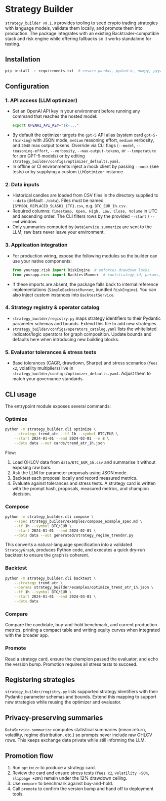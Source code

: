 # Strategy Builder

`strategy_builder v0.1.0` provides tooling to seed crypto trading strategies with
language models, validate them locally, and promote them into production. The
package integrates with an existing Backtrader-compatible stack and risk engine
while offering fallbacks so it works standalone for testing.

## Installation

```bash
pip install -r requirements.txt  # ensure pandas, pydantic, numpy, pyyaml
```

## Configuration

### 1. API access (LLM optimizer)

* Set an OpenAI API key in your environment before running any command that
  reaches the hosted model:
  ```bash
  export OPENAI_API_KEY="sk-..."
  ```
* By default the optimizer targets the `gpt-5` API alias (system card
  `gpt-5-thinking`) with JSON mode, `medium` reasoning effort, `medium`
  verbosity, and `2048` max output tokens. Override via CLI flags (`--model`,
  `--reasoning-effort`, `--verbosity`, `--max-output-tokens`, or
  `--temperature` for pre GPT-5 models) or by editing
  `strategy_builder/configs/optimizer_defaults.yaml`.
* In offline or CI environments inject a mock client by passing
  `--mock` (see tests) or by supplying a custom `LLMOptimizer` instance.

### 2. Data inputs

* Historical candles are loaded from CSV files in the directory supplied to
  `--data` (default `./data`). Files must be named
  `{SYMBOL_REPLACED_SLASH}_{TF}.csv`, e.g. `BTC_EUR_1h.csv`.
* Required columns: `Timestamp, Open, High, Low, Close, Volume` in UTC and
  ascending order. The CLI filters rows by the provided `--start` / `--end`
  window.
* Only summaries computed by `DataService.summarize` are sent to the LLM; raw
  bars never leave your environment.

### 3. Application integration

* For production wiring, expose the following modules so the builder can use
  your native components:
  ```python
  from yourapp.risk import RiskEngine  # enforces drawdown locks
  from yourapp.exec import BacktestRunner  # run(strategy_id, params, data) -> Metrics
  ```
* If these imports are absent, the package falls back to internal reference
  implementations (`SimpleBacktestRunner`, bundled `RiskEngine`). You can also
  inject custom instances into `BacktestService`.

### 4. Strategy registry & operator catalog

* `strategy_builder/registry.py` maps strategy identifiers to their Pydantic
  parameter schemas and bounds. Extend this file to add new strategies.
* `strategy_builder/configs/operators_catalog.yaml` lists the whitelisted
  indicator/logic operators for graph composition. Update bounds and defaults
  here when introducing new building blocks.

### 5. Evaluator tolerances & stress tests

* Base tolerances (CAGR, drawdown, Sharpe) and stress scenarios (`fees x2`,
  volatility multipliers) live in
  `strategy_builder/configs/optimizer_defaults.yaml`. Adjust them to match your
  governance standards.

## CLI usage

The entrypoint module exposes several commands:

### Optimize

```bash
python -m strategy_builder.cli optimize \
    --strategy trend_atr --tf 1h --symbol BTC/EUR \
    --start 2024-01-01 --end 2024-03-01 --n 8 \
    --data data --out cards/trend_atr_1h.json
```

Flow:
1. Load OHLCV data from `data/BTC_EUR_1h.csv` and summarise it without exposing
   raw bars.
2. Ask the LLM for parameter proposals using JSON mode.
3. Backtest each proposal locally and record measured metrics.
4. Evaluate against tolerances and stress tests. A strategy card is written with
   the prompt hash, proposals, measured metrics, and champion decision.

### Compose

```bash
python -m strategy_builder.cli compose \
    --spec strategy_builder/examples/compose_example_spec.md \
    --tf 1h --symbol BTC/EUR \
    --start 2024-01-01 --end 2024-02-01 \
    --data data --out generated/strategy_regime_trendmr.py
```

This converts a natural-language specification into a validated `StrategyGraph`,
produces Python code, and executes a quick dry-run backtest to ensure the graph
is coherent.

### Backtest

```bash
python -m strategy_builder.cli backtest \
    --strategy trend_atr \
    --params strategy_builder/examples/optimize_trend_atr_1h.json \
    --tf 1h --symbol BTC/EUR \
    --start 2024-01-01 --end 2024-03-01 \
    --data data
```

### Compare

Compare the candidate, buy-and-hold benchmark, and current production metrics,
printing a compact table and writing equity curves when integrated with the
broader app.

### Promote

Read a strategy card, ensure the champion passed the evaluator, and echo the
version bump. Promotion requires all stress tests to succeed.

## Registering strategies

`strategy_builder/registry.py` lists supported strategy identifiers with their
Pydantic parameter schemas and bounds. Extend this mapping to support new
strategies while reusing the optimizer and evaluator.

## Privacy-preserving summaries

`DataService.summarize` computes statistical summaries (mean return, volatility,
regime distribution, etc.) so prompts never include raw OHLCV rows. This keeps
exchange data private while still informing the LLM.

## Promotion flow

1. Run `optimize` to produce a strategy card.
2. Review the card and ensure stress tests (`fees x2`, `volatility +50%`,
   `slippage +20%`) remain under the 12% drawdown ceiling.
3. Use `compare` to benchmark against buy-and-hold.
4. Call `promote` to confirm the version bump and hand off to deployment tools.
